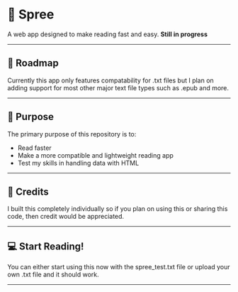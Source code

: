 # **📖 Spree**  
A web app designed to make reading fast and easy. **Still in progress**

---

## 🧰 **Roadmap**

Currently this app only features compatability for .txt files but I plan on adding support for most other major text file types such as .epub and more.

---

## 🎯 **Purpose**

The primary purpose of this repository is to:
- Read faster
- Make a more compatible and lightweight reading app
- Test my skills in handling data with HTML

---

## 👥 **Credits**

I built this completely individually so if you plan on using this or sharing this code, then credit would be appreciated.

---

## 💻 **Start Reading!**

You can either start using this now with the spree_test.txt file or upload your own .txt file and it should work.

--- 
